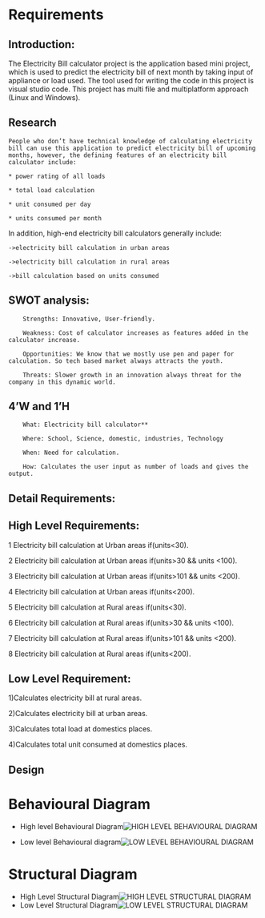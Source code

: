 
   
   # Requirements

   ## Introduction:  
   The Electricity Bill calculator project is the application based mini project, which 
   is used to predict the electricity bill of next month by taking input of appliance or load used. The tool used for writing the code in this project is visual studio code. This project has multi file and multiplatform approach (Linux and Windows).

   ## Research

    People who don’t have technical knowledge of calculating electricity bill can use this application to predict electricity bill of upcoming months, however, the defining features of an electricity bill calculator include:

    * power rating of all loads

    * total load calculation

    * unit consumed per day

    * units consumed per month

In addition, high-end electricity bill calculators generally include:

    ->electricity bill calculation in urban areas

    ->electricity bill calculation in rural areas

    ->bill calculation based on units consumed


## SWOT analysis:

        Strengths: Innovative, User-friendly.

        Weakness: Cost of calculator increases as features added in the calculator increase.

        Opportunities: We know that we mostly use pen and paper for calculation. So tech based market always attracts the youth.

        Threats: Slower growth in an innovation always threat for the company in this dynamic world.

## 4’W and 1’H

        What: Electricity bill calculator**

        Where: School, Science, domestic, industries, Technology

        When: Need for calculation.

        How: Calculates the user input as number of loads and gives the output.

## Detail Requirements:

## High Level Requirements:

  1 Electricity bill calculation at Urban areas if(units<30).

  2 Electricity bill calculation at Urban areas if(units>30 && units <100).

  3 Electricity bill calculation at Urban areas if(units>101 && units <200).

  4 Electricity bill calculation at Urban areas if(units<200).	

  5 Electricity bill calculation at Rural areas if(units<30).

  6 Electricity bill calculation at Rural areas if(units>30 && units <100).

  7 Electricity bill calculation at Rural areas if(units>101 && units <200).	

  8 Electricity bill calculation at Rural areas if(units<200).

## Low Level Requirement:

1)Calculates electricity bill at rural areas.

2)Calculates electricity bill at urban areas.

3)Calculates total load at domestics places.

4)Calculates total unit consumed at domestics places.

## Design

# Behavioural Diagram
  * High level Behavioural Diagram![HIGH LEVEL BEHAVIOURAL DIAGRAM](https://user-images.githubusercontent.com/98833482/154535248-3dc9698b-d20f-4fc8-a9b8-da7206e4c287.jpg)
  
  * Low level Behavioural diagram![LOW LEVEL BEHAVIOURAL DIAGRAM](https://user-images.githubusercontent.com/98833482/154535486-938956fb-46e2-4723-b39b-6ffd7f83510a.jpg)

# Structural Diagram
  * High Level Structural Diagram![HIGH LEVEL STRUCTURAL DIAGRAM](https://user-images.githubusercontent.com/98833482/154538095-b2ec2acf-1208-44c0-bfa4-855d6599c573.jpg)
  * Low Level Structural Diagram![LOW LEVEL STRUCTURAL DIAGRAM](https://user-images.githubusercontent.com/98833482/154538219-140a304a-2d82-4a7d-9627-2d1a8ee227c8.jpg)




